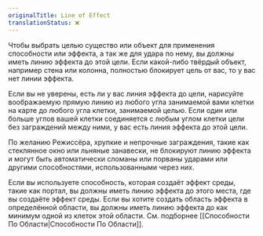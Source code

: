 ```yaml
---
originalTitle: Line of Effect
translationStatus: ❌
---
```

Чтобы выбрать целью существо или объект для применения способности или эффекта, а так же для удара по нему, вы должны иметь линию эффекта до этой цели. Если какой-либо твёрдый объект, например стена или колонна, полностью блокирует цель от вас, то у вас нет линии эффекта.

Если вы не уверены, есть ли у вас линия эффекта до цели, нарисуйте воображаемую прямую линию из любого угла занимаемой вами клетки на карте до любого угла клетки, занимаемой целью. Если один или больше углов вашей клетки соединяется с любым углом клетки цели без заграждений между ними, у вас есть линия эффекта до этой цели. 

По желанию Режиссёра, хрупкие и непрочные заграждения, такие как стеклянное окно или льняные занавески, не блокируют линию эффекта и могут быть автоматически сломаны или порваны ударами или другими способностями, использованными через них. 

Если вы используете способность, которая создаёт эффект среды, такие как портал, вы должны иметь линию эффекта до этого места, где вы создаёте эффект среды. Если вы хотите создать область эффекта в определённой области, вы должны иметь линию эффекта до как минимум одной из клеток этой области. См. подборнее [[Способности По Области|Способности По Области]].